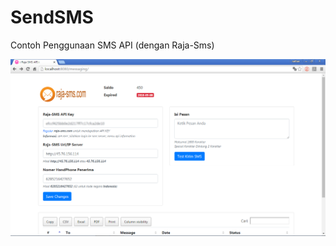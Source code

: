 # SendSMS
Contoh Penggunaan SMS API (dengan Raja-Sms)

<img src='https://github.com/aghanathan/SendSMS/blob/master/screenShotZ.png'/>
